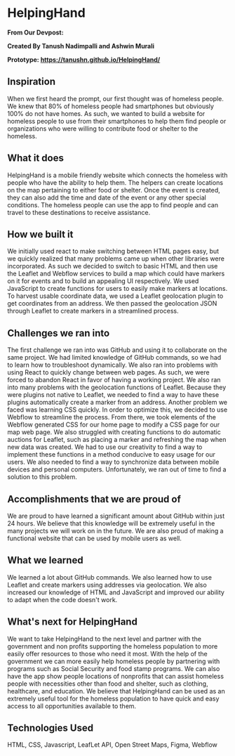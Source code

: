 # HelpingHand
**From Our Devpost:**

**Created By Tanush Nadimpalli and Ashwin Murali**

**Prototype: https://tanushn.github.io/HelpingHand/**

## Inspiration
When we first heard the prompt, our first thought was of homeless people. We knew that 80% of homeless people had smartphones but obviously 100% do not have homes. As such, we wanted to build a website for homeless people to use from their smartphones to help them find people or organizations who were willing to contribute food or shelter to the homeless.

## What it does
HelpingHand is a mobile friendly website which connects the homeless with people who have the ability to help them. The helpers can create locations on the map pertaining to either food or shelter. Once the event is created, they can also add the time and date of the event or any other special conditions. The homeless people can use the app to find people and can travel to these destinations to receive assistance.

## How we built it
We initially used react to make switching between HTML pages easy, but we quickly realized that many problems came up when other libraries were incorporated. As such we decided to switch to basic HTML and then use the Leaflet and Webflow services to build a map which could have markers on it for events and to build an appealing UI respectively. We used JavaScript to create functions for users to easily make markers at locations. To harvest usable coordinate data, we used a Leaflet geolocation plugin to get coordinates from an address. We then passed the geolocation JSON through Leaflet to create markers in a streamlined process.

## Challenges we ran into
The first challenge we ran into was GitHub and using it to collaborate on the same project. We had limited knowledge of GitHub commands, so we had to learn how to troubleshoot dynamically. We also ran into problems with using React to quickly change between web pages. As such, we were forced to abandon React in favor of having a working project. We also ran into many problems with the geolocation functions of Leaflet. Because they were plugins not native to Leaflet, we needed to find a way to have these plugins automatically create a marker from an address. Another problem we faced was learning CSS quickly. In order to optimize this, we decided to use Webflow to streamline the process. From there, we took elements of the Webflow generated CSS for our home page to modify a CSS page for our map web page. We also struggled with creating functions to do automatic auctions for Leaflet, such as placing a marker and refreshing the map when new data was created. We had to use our creativity to find a way to implement these functions in a method conducive to easy usage for our users. We also needed to find a way to synchronize data between mobile devices and personal computers. Unfortunately, we ran out of time to find a solution to this problem.

## Accomplishments that we are proud of
We are proud to have learned a significant amount about GitHub within just 24 hours. We believe that this knowledge will be extremely useful in the many projects we will work on in the future. We are also proud of making a functional website that can be used by mobile users as well.

## What we learned
We learned a lot about GitHub commands. We also learned how to use Leaflet and create markers using addresses via geolocation. We also increased our knowledge of HTML and JavaScript and improved our ability to adapt when the code doesn't work.

## What's next for HelpingHand
We want to take HelpingHand to the next level and partner with the government and non profits supporting the homeless population to more easily offer resources to those who need it most. With the help of the government we can more easily help homeless people by partnering with programs such as Social Security and food stamp programs. We can also have the app show people locations of nonprofits that can assist homeless people with necessities other than food and shelter, such as clothing, healthcare, and education. We believe that HelpingHand can be used as an extremely useful tool for the homeless population to have quick and easy access to all opportunities available to them.

## Technologies Used
HTML, CSS, Javascript, LeafLet API, Open Street Maps, Figma, Webflow
